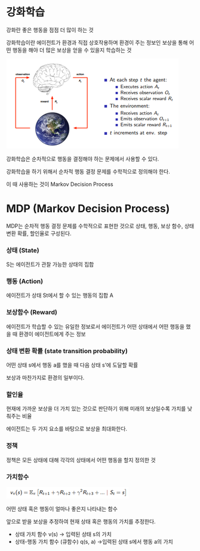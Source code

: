 # 강화학습

강화란 좋은 행동을 점점 더 많이 하는 것

강화학습이란 에이전트가 환경과 직접 상호작용하며 환경이 주는 정보인 보상을 통해 어떤 행동을 해야 더 많은 보상을 얻을 수 있을지 학습하는 것

![강화학습](./image/rl-basic1.png)

강화학습은 순차적으로 행동을 결정해야 하는 문제에서 사용할 수 있다.

강화학습을 하기 위해서 순차적 행동 결정 문제를 수학적으로 정의해야 한다.

이 때 사용하는 것이 Markov Decision Process

# MDP (Markov Decision Process)

MDP는 순차적 행동 결정 문제를 수학적으로 표현한 것으로 상태, 행동, 보상 함수, 상태 변환 확률, 할인율로 구성된다.

### 상태 (State)

S는 에이전트가 관찰 가능한 상태의 집합

### 행동 (Action)

에이전트가 상태 St에서 할 수 있는 행동의 집합 A

### 보상함수 (Reward)

에이전트가 학습할 수 있는 유일한 정보로서 에이전트가 어떤 상태에서 어떤 행동을 했을 때 환경이 에이전트에게 주는 정보

### 상태 변환 확률 (state transition probability)

어떤 상태 s에서 행동 a를 했을 때 다음 상태 s’에 도달할 확률

보상과 마찬가지로 환경의 일부이다.

### 할인율

현재에 가까운 보상을 더 가치 있는 것으로 판단하기 위해 미래의 보상일수록 가치를 낮춰주는 비율

에이전트는 두 가지 요소를 바탕으로 보상을 최대화한다.

### 정책

정책은 모든 상태에 대해 각각의 상태에서 어떤 행동을 할지 정의한 것

### 가치함수

![가치함수](./image/rl-basic2.png)

어떤 상태 혹은 행동이 얼마나 좋은지 나타내는 함수

앞으로 받을 보상을 추정하여 현재 상태 혹은 행동의 가치를 추정한다.

- 상태 가치 함수 v(s) → 입력된 상태 s의 가치
- 상태-행동 가치 함수 (큐함수) q(s, a) →입력된 상태 s에서 행동 a의 가치